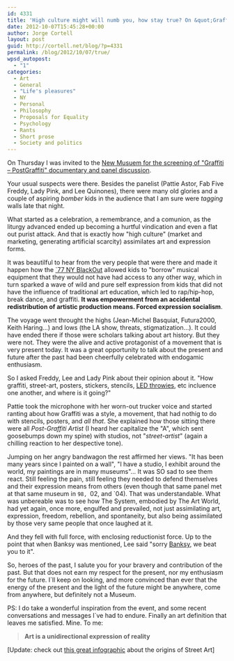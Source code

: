 ```yaml
---
id: 4331
title: 'High culture might will numb you, how stay true? On &quot;Graffiti&quot; screening and panel at New Museum'
date: 2012-10-07T15:45:28+00:00
author: Jorge Cortell
layout: post
guid: http://cortell.net/blog/?p=4331
permalink: /blog/2012/10/07/true/
wpsd_autopost:
  - "1"
categories:
  - Art
  - General
  - "Life's pleasures"
  - NY
  - Personal
  - Philosophy
  - Proposals for Equality
  - Psychology
  - Rants
  - Short prose
  - Society and politics
---
```

On Thursday I was invited to the <a title="http://www.newmuseum.org/calendar/view/graffiti-post-graffiti-screening-and-panel-discussion" href="http://www.newmuseum.org/calendar/view/graffiti-post-graffiti-screening-and-panel-discussion" target="_blank">New Musuem for the screening of "Graffiti – PostGraffiti" documentary and panel discussion</a>.</p> 

Your usual suspects were there. Besides the panelist (Pattie Astor, Fab Five Freddy, Lady Pink, and Lee Quinones), there were many old glories and a couple of aspiring _bomber_ kids in the audience that I am sure were _tagging_ walls late that night.

What started as a celebration, a remembrance, and a comunion, as the liturgy advanced ended up becoming a hurtful vindication and even a flat out purist attack. And that is exactly how "high culture" (market and marketing, generating artificial scarcity) assimilates art and expression forms.

It was beautilful to hear from the very people that were there and made it happen how the <a title="http://en.wikipedia.org/wiki/New_York_City_blackout_of_1977" href="http://en.wikipedia.org/wiki/New_York_City_blackout_of_1977" target="_blank">`77 NY BlackOut</a> allowed kids to "borrow" musical equipment that they would not have had access to any other way, which in turn sparked a wave of wild and pure self expression from kids that did not have the influence of traditional art education, which led to rap/hip-hop, break dance, and graffiti. **It was empowerment from an accidental redistribution of artistic production means. Forced expression socialism**.

The voyage went throught the highs (Jean-Michel Basquiat, Futura2000, Keith Haring...) and lows (the LA show, threats, stigmatization...). It could have ended there if those were scholars talking about art history. But they were not. They were the alive and active protagonist of a movement that is very present today. It was a great opportunity to talk about the present and future after the past had been cheerfully celebrated with endogamic enthusiasm.

So I asked Freddy, Lee and Lady Pink about their opinion about it. "How graffiti, street-art, posters, stickers, stencils, <a title="http://www.graffitiresearchlab.com/blog/projects/led-throwies/" href="http://www.graffitiresearchlab.com/blog/projects/led-throwies/" target="_blank">LED throwies</a>, etc incluence one another, and where is it going?"

Pattie took the microphone with her worn-out trucker voice and started ranting about how Graffiti was a style, a movement, that had nothig to do with stencils, posters, and _all that_. She explained how those sitting there were all _Post-Graffiti Artist_ (I heard her capitalize the "A", which sent goosebumps down my spine) with studios, not "_street-artist_" (again a chilling reaction to her despective tone).

Jumping on her angry bandwagon the rest affirmed her views. "It has been many years since I painted on a wall", "I have a studio, I exhibit around the world, my paintings are in many museums"... It was SO sad to see them react. Still feeling the pain, still feeling they needed to defend themselves and their expression means from others (even though that same panel met at that same museum in `98, `02, and `04). That was understandable. What was unbereable was to see how The System, embodied by The Art World, had yet again, once more, engulfed and prevailed, not just assimilating art, expression, freedom, rebellion, and spontaneity, but also being assimilated by those very same people that once laughed at it.

And they fell with full force, with enclosing reductionist force. Up to the point that when Banksy was mentioned, Lee said "sorry <a title="http://www.banksy.co.uk/" href="http://www.banksy.co.uk/" target="_blank">Banksy</a>, we beat you to it". 

So, heroes of the past, I salute you for your bravery and contribution of the past. But that does not earn my respect for the present, nor my enthusiasm for the future. I`ll keep on looking, and more convinced than ever that the energy of the present and the light of the future might be anywhere, come from anywhere, but definitely not a Museum.

PS: I do take a wonderful inspiration from the event, and some recent conversations and messages I`ve had to endure. Finally an art definition that leaves me satisfied. Mine. To me:

> **Art is a unidirectional expression of reality**

[Update: check out <a title="http://www.fastcodesign.com/multisite_files/codesign/imagecache/inline-expanded/inline/2012/10/1670917-inline-inline-zoom-feraldiagram2-1500pxwide-300dpit.jpg" href="http://www.fastcodesign.com/multisite_files/codesign/imagecache/inline-expanded/inline/2012/10/1670917-inline-inline-zoom-feraldiagram2-1500pxwide-300dpit.jpg" target="_blank">this great infographic</a> about the origins of Street Art]